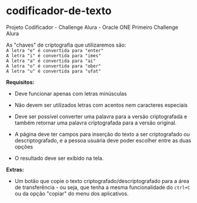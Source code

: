 # codificador-de-texto
Projeto Codificador - Challenge Alura - Oracle ONE
Primeiro Challenge Alura

As "chaves" de criptografia que utilizaremos são:<br>
`A letra "e" é convertida para "enter"`<br>
`A letra "i" é convertida para "imes"`<br>
`A letra "a" é convertida para "ai"`<br>
`A letra "o" é convertida para "ober"`<br>
`A letra "u" é convertida para "ufat"`<br>

**Requisitos:**
- Deve funcionar apenas com letras minúsculas
- Não devem ser utilizados letras com acentos nem caracteres especiais
- Deve ser possível converter uma palavra para a versão criptografada e também retornar uma palavra criptografada para a versão original. 

- A página deve ter campos para inserção do texto a ser criptografado ou descriptografado, e a pessoa usuária deve poder escolher entre as duas opções
- O resultado deve ser exibido na tela.

**Extras:**
- Um botão que copie o texto criptografado/descriptografado para a área de transferência - ou seja, que tenha a mesma funcionalidade do `ctrl+C` ou da opção "copiar" do menu dos aplicativos.
